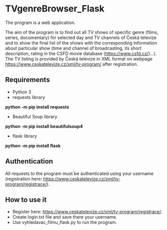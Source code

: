 # TVgenreBrowser_Flask

The program is a web application.

The aim of the program is to find out all TV shows of specific genre (films, series, documentary) for selected day and 
TV channels of Česká televize and to show the final list of the shows with the corresponding information about particular show
(time and channel of broadcasting, its short description, rating in the CSFD movie database (https://www.csfd.cz/)...).
The TV listing is provided by Česká televize in XML format on webpage https://www.ceskatelevize.cz/xml/tv-program/
after registration.

## Requirements
* Python 3
* requests library

**python -m pip install requests**
* Beautiful Soup library

**python -m pip install beautifulsoup4**

* flask library

**python -m pip install flask**

## Authentication
All requests to the program must be authenticated using your username (registration here:
https://www.ceskatelevize.cz/xml/tv-program/registrace/).

## How to use it
* Register here: https://www.ceskatelevize.cz/xml/tv-program/registrace/.
* Create login.txt file and save there your username.
* Use vyhledavac_filmu_flask.py to run the program.
